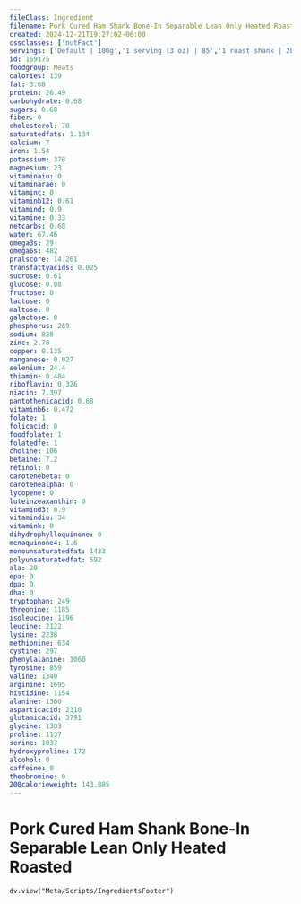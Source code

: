 ```yaml
---
fileClass: Ingredient
filename: Pork Cured Ham Shank Bone-In Separable Lean Only Heated Roasted
created: 2024-12-21T19:27:02-06:00
cssclasses: ['nutFact']
servings: ['Default | 100g','1 serving (3 oz) | 85','1 roast shank | 2800']
id: 169175
foodgroup: Meats
calories: 139
fat: 3.68
protein: 26.49
carbohydrate: 0.68
sugars: 0.68
fiber: 0
cholesterol: 70
saturatedfats: 1.134
calcium: 7
iron: 1.54
potassium: 378
magnesium: 23
vitaminaiu: 0
vitaminarae: 0
vitaminc: 0
vitaminb12: 0.61
vitamind: 0.9
vitamine: 0.33
netcarbs: 0.68
water: 67.46
omega3s: 29
omega6s: 482
pralscore: 14.261
transfattyacids: 0.025
sucrose: 0.61
glucose: 0.08
fructose: 0
lactose: 0
maltose: 0
galactose: 0
phosphorus: 269
sodium: 828
zinc: 2.78
copper: 0.135
manganese: 0.027
selenium: 24.4
thiamin: 0.484
riboflavin: 0.326
niacin: 7.397
pantothenicacid: 0.68
vitaminb6: 0.472
folate: 1
folicacid: 0
foodfolate: 1
folatedfe: 1
choline: 106
betaine: 7.2
retinol: 0
carotenebeta: 0
carotenealpha: 0
lycopene: 0
luteinzeaxanthin: 0
vitamind3: 0.9
vitamindiu: 34
vitamink: 0
dihydrophylloquinone: 0
menaquinone4: 1.6
monounsaturatedfat: 1433
polyunsaturatedfat: 592
ala: 29
epa: 0
dpa: 0
dha: 0
tryptophan: 249
threonine: 1185
isoleucine: 1196
leucine: 2122
lysine: 2238
methionine: 634
cystine: 297
phenylalanine: 1060
tyrosine: 859
valine: 1340
arginine: 1695
histidine: 1154
alanine: 1560
asparticacid: 2310
glutamicacid: 3791
glycine: 1383
proline: 1137
serine: 1037
hydroxyproline: 172
alcohol: 0
caffeine: 0
theobromine: 0
200calorieweight: 143.885
---
```


# Pork Cured Ham Shank Bone-In Separable Lean Only Heated Roasted

```dataviewjs
dv.view("Meta/Scripts/IngredientsFooter")
```